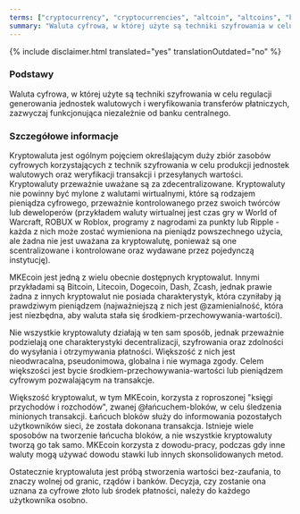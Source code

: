 ```yaml
---
terms: ["cryptocurrency", "cryptocurrencies", "altcoin", "altcoins", "kryptowaluta", "kryptowaluty", "kryptowalucie", "kryptowalutach", "kryptowalutom"]
summary: "Waluta cyfrowa, w której użyte są techniki szyfrowania w celu regulacji generowania jednostek walutowych i weryfikowania transferów płatniczych, zazwyczaj funkcjonująca niezależnie od banku centralnego."
---
```


{% include disclaimer.html translated="yes" translationOutdated="no" %}
### Podstawy

Waluta cyfrowa, w której użyte są techniki szyfrowania w celu regulacji generowania jednostek walutowych i weryfikowania transferów płatniczych, zazwyczaj funkcjonująca niezależnie od banku centralnego.

### Szczegółowe informacje

Kryptowaluta jest ogólnym pojęciem określającym duży zbiór zasobów cyfrowych korzystających z technik szyfrowania w celu produkcji jednostek walutowych oraz weryfikacji transakcji i przesyłanych wartości. Kryptowaluty przeważnie uważane są za zdecentralizowane. Kryptowaluty nie powinny być mylone z walutami wirtualnymi, które są rodzajem pieniądza cyfrowego, przeważnie kontrolowanego przez swoich twórców lub deweloperów (przykładem waluty wirtualnej jest czas gry w World of Warcraft, ROBUX w Roblox, programy z nagrodami za punkty lub Ripple - każda z nich może zostać wymieniona na pieniądz powszechnego użycia, ale żadna nie jest uważana za kryptowalutę, ponieważ są one scentralizowane i kontrolowane oraz wydawane przez pojedynczą instytucję).

MKEcoin jest jedną z wielu obecnie dostępnych kryptowalut. Innymi przykładami są Bitcoin, Litecoin, Dogecoin, Dash, Zcash, jednak prawie żadna z innych kryptowalut nie posiada charakterystyk, która czyniłaby ją prawdziwym pieniądzem (najważniejszą z nich jest @zamienialność, która jest niezbędna, aby waluta stała się środkiem-przechowywania-wartości).

Nie wszystkie kryptowaluty działają w ten sam sposób, jednak przeważnie podzielają one charakterystyki decentralizacji, szyfrowania oraz zdolności do wysyłania i otrzymywania płatności. Większość z nich jest nieodwracalna, pseudonimowa, globalna i nie wymaga zgody. Celem większości jest bycie środkiem-przechowywania-wartości lub pieniądzem cyfrowym pozwalającym na transakcje.

Większość kryptowalut, w tym MKEcoin, korzysta z roproszonej "księgi przychodów i rozchodów", zwanej @łańcuchem-bloków, w celu śledzenia minionych transakcji. Łańcuch bloków służy do informowania pozostałych użytkowników sieci, że została dokonana transakcja. Istnieje wiele sposobów na tworzenie łańcucha bloków, a nie wszystkie kryptowaluty tworzą go tak samo. MKEcoin korzysta z dowodu-pracy, podczas gdy inne waluty mogą używać dowodu stawki lub innych skonsolidowanych metod.

Ostatecznie kryptowaluta jest próbą stworzenia wartości bez-zaufania, to znaczy wolnej od granic, rządów i banków. Decyzja, czy zostanie ona uznana za cyfrowe złoto lub środek płatności, należy do każdego użytkownika osobno.
